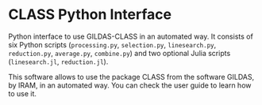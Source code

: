 # CLASS Python Interface

Python interface to use GILDAS-CLASS in an automated way. It consists of six Python scripts (`processing.py`, `selection.py`, `linesearch.py`, `reduction.py`, `average.py`, `combine.py`) and two optional Julia scripts (`linesearch.jl`, `reduction.jl`).

  This software allows to use the package CLASS from the software GILDAS, by IRAM, in an automated way. You can check the user guide to learn how to use it.
